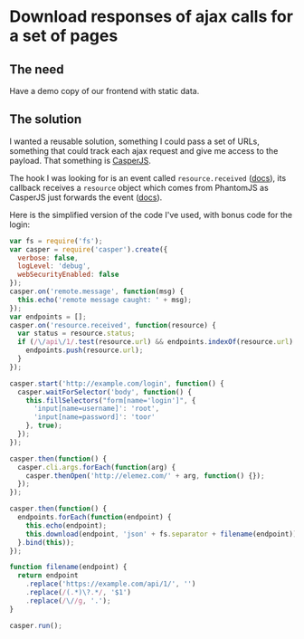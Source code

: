 # Download responses of ajax calls for a set of pages

## The need

Have a demo copy of our frontend with static data.

## The solution

I wanted a reusable solution, something I could pass a set of URLs, something that could track each ajax request and give me access to the payload. That something is [CasperJS](http://casperjs.org/).

The hook I was looking for is an event called `resource.received` ([docs](http://docs.casperjs.org/en/latest/events-filters.html#events)), its callback receives a `resource` object which comes from PhantomJS as CasperJS just forwards the event ([docs](http://phantomjs.org/api/webpage/handler/on-resource-received.html)).

Here is the simplified version of the code I've used, with bonus code for the login:

```javascript
var fs = require('fs');
var casper = require('casper').create({
  verbose: false,
  logLevel: 'debug',
  webSecurityEnabled: false
});
casper.on('remote.message', function(msg) {
  this.echo('remote message caught: ' + msg);
});
var endpoints = [];
casper.on('resource.received', function(resource) {
  var status = resource.status;
  if (/\/api\/1/.test(resource.url) && endpoints.indexOf(resource.url) == -1) {
    endpoints.push(resource.url);
  }
});

casper.start('http://example.com/login', function() {
  casper.waitForSelector('body', function() {
    this.fillSelectors("form[name='login']", {
      'input[name=username]': 'root',
      'input[name=password]': 'toor'
    }, true);
  });
});

casper.then(function() {
  casper.cli.args.forEach(function(arg) {
    casper.thenOpen('http://elemez.com/' + arg, function() {});
  });
});

casper.then(function() {
  endpoints.forEach(function(endpoint) {
    this.echo(endpoint);
    this.download(endpoint, 'json' + fs.separator + filename(endpoint));
  }.bind(this));
});

function filename(endpoint) {
  return endpoint
    .replace('https://example.com/api/1/', '')
    .replace(/(.*)\?.*/, '$1')
    .replace(/\//g, '.');
}

casper.run();
```

